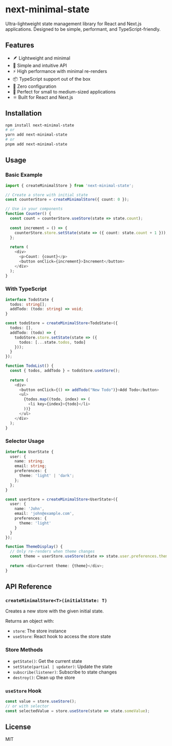 # next-minimal-state

Ultra-lightweight state management library for React and Next.js applications. Designed to be simple, performant, and TypeScript-friendly.

## Features

- 🪶 Lightweight and minimal
- 🔄 Simple and intuitive API
- ⚡ High performance with minimal re-renders
- 📦 TypeScript support out of the box
- 🔧 Zero configuration
- 🎯 Perfect for small to medium-sized applications
- ⚛️ Built for React and Next.js

## Installation

```bash
npm install next-minimal-state
# or
yarn add next-minimal-state
# or
pnpm add next-minimal-state
```

## Usage

### Basic Example

```typescript
import { createMinimalStore } from 'next-minimal-state';

// Create a store with initial state
const counterStore = createMinimalStore({ count: 0 });

// Use in your components
function Counter() {
  const count = counterStore.useStore(state => state.count);
  
  const increment = () => {
    counterStore.store.setState(state => ({ count: state.count + 1 }));
  };
  
  return (
    <div>
      <p>Count: {count}</p>
      <button onClick={increment}>Increment</button>
    </div>
  );
}
```

### With TypeScript

```typescript
interface TodoState {
  todos: string[];
  addTodo: (todo: string) => void;
}

const todoStore = createMinimalStore<TodoState>({
  todos: [],
  addTodo: (todo) => {
    todoStore.store.setState(state => ({
      todos: [...state.todos, todo]
    }));
  }
});

function TodoList() {
  const { todos, addTodo } = todoStore.useStore();
  
  return (
    <div>
      <button onClick={() => addTodo("New Todo")}>Add Todo</button>
      <ul>
        {todos.map((todo, index) => (
          <li key={index}>{todo}</li>
        ))}
      </ul>
    </div>
  );
}
```

### Selector Usage

```typescript
interface UserState {
  user: {
    name: string;
    email: string;
    preferences: {
      theme: 'light' | 'dark';
    };
  };
}

const userStore = createMinimalStore<UserState>({
  user: {
    name: 'John',
    email: 'john@example.com',
    preferences: {
      theme: 'light'
    }
  }
});

function ThemeDisplay() {
  // Only re-renders when theme changes
  const theme = userStore.useStore(state => state.user.preferences.theme);
  
  return <div>Current theme: {theme}</div>;
}
```

## API Reference

### `createMinimalStore<T>(initialState: T)`

Creates a new store with the given initial state.

Returns an object with:
- `store`: The store instance
- `useStore`: React hook to access the store state

### Store Methods

- `getState()`: Get the current state
- `setState(partial | updater)`: Update the state
- `subscribe(listener)`: Subscribe to state changes
- `destroy()`: Clean up the store

### `useStore` Hook

```typescript
const value = store.useStore();
// or with selector
const selectedValue = store.useStore(state => state.someValue);
```

## License

MIT